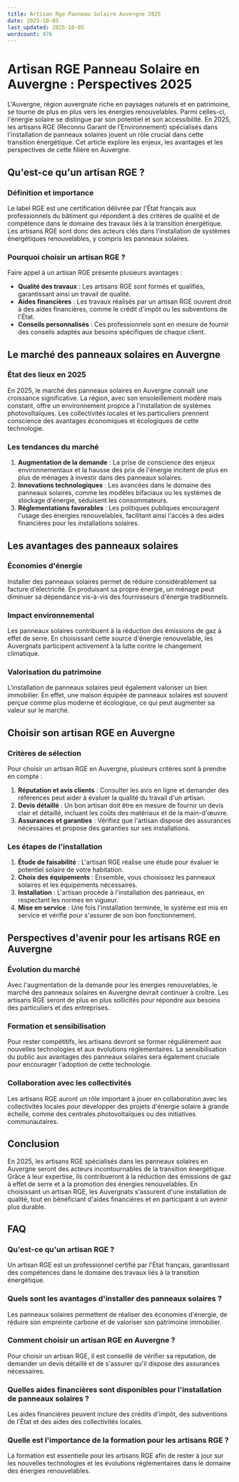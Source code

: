 ```yaml
---
title: Artisan Rge Panneau Solaire Auvergne 2025
date: 2025-10-05
last_updated: 2025-10-05
wordcount: 976
---
```


# Artisan RGE Panneau Solaire en Auvergne : Perspectives 2025

L'Auvergne, région auvergnate riche en paysages naturels et en patrimoine, se tourne de plus en plus vers les énergies renouvelables. Parmi celles-ci, l'énergie solaire se distingue par son potentiel et son accessibilité. En 2025, les artisans RGE (Reconnu Garant de l’Environnement) spécialisés dans l'installation de panneaux solaires jouent un rôle crucial dans cette transition énergétique. Cet article explore les enjeux, les avantages et les perspectives de cette filière en Auvergne.

## Qu'est-ce qu'un artisan RGE ?

### Définition et importance

Le label RGE est une certification délivrée par l'État français aux professionnels du bâtiment qui répondent à des critères de qualité et de compétence dans le domaine des travaux liés à la transition énergétique. Les artisans RGE sont donc des acteurs clés dans l'installation de systèmes énergétiques renouvelables, y compris les panneaux solaires.

### Pourquoi choisir un artisan RGE ?

Faire appel à un artisan RGE présente plusieurs avantages :

- **Qualité des travaux** : Les artisans RGE sont formés et qualifiés, garantissant ainsi un travail de qualité.
- **Aides financières** : Les travaux réalisés par un artisan RGE ouvrent droit à des aides financières, comme le crédit d'impôt ou les subventions de l'État.
- **Conseils personnalisés** : Ces professionnels sont en mesure de fournir des conseils adaptés aux besoins spécifiques de chaque client.

## Le marché des panneaux solaires en Auvergne

### État des lieux en 2025

En 2025, le marché des panneaux solaires en Auvergne connaît une croissance significative. La région, avec son ensoleillement modéré mais constant, offre un environnement propice à l'installation de systèmes photovoltaïques. Les collectivités locales et les particuliers prennent conscience des avantages économiques et écologiques de cette technologie.

### Les tendances du marché

1. **Augmentation de la demande** : La prise de conscience des enjeux environnementaux et la hausse des prix de l'énergie incitent de plus en plus de ménages à investir dans des panneaux solaires.
2. **Innovations technologiques** : Les avancées dans le domaine des panneaux solaires, comme les modèles bifaciaux ou les systèmes de stockage d'énergie, séduisent les consommateurs.
3. **Réglementations favorables** : Les politiques publiques encouragent l'usage des énergies renouvelables, facilitant ainsi l'accès à des aides financières pour les installations solaires.

## Les avantages des panneaux solaires

### Économies d'énergie

Installer des panneaux solaires permet de réduire considérablement sa facture d'électricité. En produisant sa propre énergie, un ménage peut diminuer sa dépendance vis-à-vis des fournisseurs d'énergie traditionnels.

### Impact environnemental

Les panneaux solaires contribuent à la réduction des émissions de gaz à effet de serre. En choisissant cette source d'énergie renouvelable, les Auvergnats participent activement à la lutte contre le changement climatique.

### Valorisation du patrimoine

L'installation de panneaux solaires peut également valoriser un bien immobilier. En effet, une maison équipée de panneaux solaires est souvent perçue comme plus moderne et écologique, ce qui peut augmenter sa valeur sur le marché.

## Choisir son artisan RGE en Auvergne

### Critères de sélection

Pour choisir un artisan RGE en Auvergne, plusieurs critères sont à prendre en compte :

1. **Réputation et avis clients** : Consulter les avis en ligne et demander des références peut aider à évaluer la qualité du travail d'un artisan.
2. **Devis détaillé** : Un bon artisan doit être en mesure de fournir un devis clair et détaillé, incluant les coûts des matériaux et de la main-d'œuvre.
3. **Assurances et garanties** : Vérifiez que l'artisan dispose des assurances nécessaires et propose des garanties sur ses installations.

### Les étapes de l'installation

1. **Étude de faisabilité** : L'artisan RGE réalise une étude pour évaluer le potentiel solaire de votre habitation.
2. **Choix des équipements** : Ensemble, vous choisissez les panneaux solaires et les équipements nécessaires.
3. **Installation** : L'artisan procède à l'installation des panneaux, en respectant les normes en vigueur.
4. **Mise en service** : Une fois l'installation terminée, le système est mis en service et vérifié pour s'assurer de son bon fonctionnement.

## Perspectives d'avenir pour les artisans RGE en Auvergne

### Évolution du marché

Avec l'augmentation de la demande pour les énergies renouvelables, le marché des panneaux solaires en Auvergne devrait continuer à croître. Les artisans RGE seront de plus en plus sollicités pour répondre aux besoins des particuliers et des entreprises.

### Formation et sensibilisation

Pour rester compétitifs, les artisans devront se former régulièrement aux nouvelles technologies et aux évolutions réglementaires. La sensibilisation du public aux avantages des panneaux solaires sera également cruciale pour encourager l'adoption de cette technologie.

### Collaboration avec les collectivités

Les artisans RGE auront un rôle important à jouer en collaboration avec les collectivités locales pour développer des projets d'énergie solaire à grande échelle, comme des centrales photovoltaïques ou des initiatives communautaires.

## Conclusion

En 2025, les artisans RGE spécialisés dans les panneaux solaires en Auvergne seront des acteurs incontournables de la transition énergétique. Grâce à leur expertise, ils contribueront à la réduction des émissions de gaz à effet de serre et à la promotion des énergies renouvelables. En choisissant un artisan RGE, les Auvergnats s'assurent d'une installation de qualité, tout en bénéficiant d'aides financières et en participant à un avenir plus durable.

## FAQ

### Qu'est-ce qu'un artisan RGE ?

Un artisan RGE est un professionnel certifié par l'État français, garantissant des compétences dans le domaine des travaux liés à la transition énergétique.

### Quels sont les avantages d'installer des panneaux solaires ?

Les panneaux solaires permettent de réaliser des économies d'énergie, de réduire son empreinte carbone et de valoriser son patrimoine immobilier.

### Comment choisir un artisan RGE en Auvergne ?

Pour choisir un artisan RGE, il est conseillé de vérifier sa réputation, de demander un devis détaillé et de s'assurer qu'il dispose des assurances nécessaires.

### Quelles aides financières sont disponibles pour l'installation de panneaux solaires ?

Les aides financières peuvent inclure des crédits d'impôt, des subventions de l'État et des aides des collectivités locales.

### Quelle est l'importance de la formation pour les artisans RGE ?

La formation est essentielle pour les artisans RGE afin de rester à jour sur les nouvelles technologies et les évolutions réglementaires dans le domaine des énergies renouvelables.